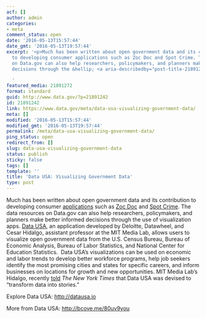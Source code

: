```yaml
---
acf: []
author: admin
categories:
- meta
comment_status: open
date: '2016-05-13T15:57:44'
date_gmt: '2016-05-13T19:57:44'
excerpt: '<p>Much has been written about open government data and its contribution
  to developing consumer applications such as Zoc Doc and Spot Crime. The data resources
  on Data.gov can also help researchers, policymakers, and planners make better informed
  decisions through the &hellip; <a aria-describedby="post-title-21891242" href="https://www.data.gov/meta/data-usa-visualizing-government-data/">Continued</a></p>

  '
featured_media: 21891272
format: standard
guid: http://www.data.gov/?p=21891242
id: 21891242
link: https://www.data.gov/meta/data-usa-visualizing-government-data/
meta: []
modified: '2016-05-13T15:57:44'
modified_gmt: '2016-05-13T19:57:44'
permalink: /meta/data-usa-visualizing-government-data/
ping_status: open
redirect_from: []
slug: data-usa-visualizing-government-data
status: publish
sticky: false
tags: []
template: ''
title: 'Data USA: Visualizing Government Data'
type: post
---
```

Much has been written about open government data and its contribution to developing consumer [applications](https://www.data.gov/applications) such as [Zoc Doc](https://www.zocdoc.com/) and [Spot Crime](http://www.spotcrime.com/). The data resources on Data.gov can also help researchers, policymakers, and planners make better informed decisions through the use of visualization apps. [Data USA](http://datausa.io/), an application developed by Deloitte, Datawheel, and Cesar Hidalgo, assistant professor at the MIT Media Lab, allows users to visualize open government data from the U.S. Census Bureau, Bureau of Economic Analysis, Bureau of Labor Statistics, and National Center for Education Statistics.  Data USA’s visualizations can be used on economic and labor trends to develop better workforce programs, help job seekers identify the most promising cities and states for specific careers, and inform businesses on locations for growth and new opportunities. MIT Media Lab’s Hidalgo, recently [told](http://www.nytimes.com/2016/04/05/technology/datausa-government-data.html?_r=0) *The New York Times* that Data USA was devised to “transform data into stories.” 


Explore Data USA: http://datausa.io


More from Data USA: <http://bcove.me/80uv9you>


